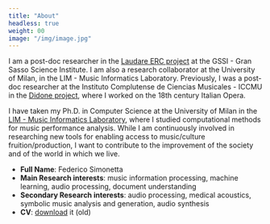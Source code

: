 ```yaml
---
title: "About"
headless: true
weight: 00
image: "/img/image.jpg"
---
```


I am a post-doc researcher in the [Laudare ERC project](https://laudare.eu) at the GSSI - Gran Sasso Science
Institute. I am also a research collaborator at the University of Milan, in the LIM -
Music Informatics Laboratory. Previously, I was a post-doc researcher
at the Instituto Complutense de Ciencias Musicales - ICCMU in the [Didone
project](//didone.eu), where I worked on the 18th
century Italian Opera.

I have taken my Ph.D. in Computer Science at the University of Milan in the
[LIM - Music Informatics Laboratory](http://www.lim.di.unimi.it/), where I
studied computational methods for music performance analysis. While I am
continuously involved in researching new tools for enabling access to music/culture
fruition/production, I want to contribute to the improvement of the society and of the
world in which we live.

- **Full Name**: Federico Simonetta
- **Main Research interests**: music information processing, machine learning, audio processing, document understanding
- **Secondary Research interests**: audio processing, medical acoustics, symbolic music analysis and generation, audio synthesis
- **CV**: [download](/cv.pdf) it (old)
